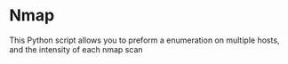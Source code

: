 # Nmap
This Python script allows you to preform a enumeration on multiple hosts, and the intensity of each nmap scan
